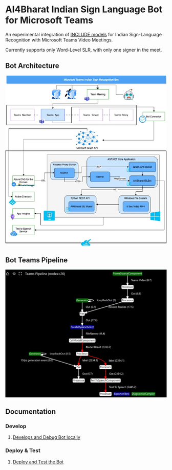 # AI4Bharat Indian Sign Language Bot for Microsoft Teams

An experimental integration of [INCLUDE models](https://github.com/AI4Bharat/INCLUDE) for Indian Sign-Language Recognition with Microsoft Teams Video Meetings.  

Currently supports only Word-Level SLR, with only one signer in the meet.

## Bot Architecture

![Architecture](images/ISL_Bot_Deployment_Architecture.jpeg)

## Bot Teams Pipeline

![Teams Pipeline PSI](images/teams_pipeline_psi.png)

## Documentation

### Develop

1. [Develops and Debug Bot locally](debug.md)

### Deploy & Test

1. [Deploy and Test the Bot](deploy.md)
